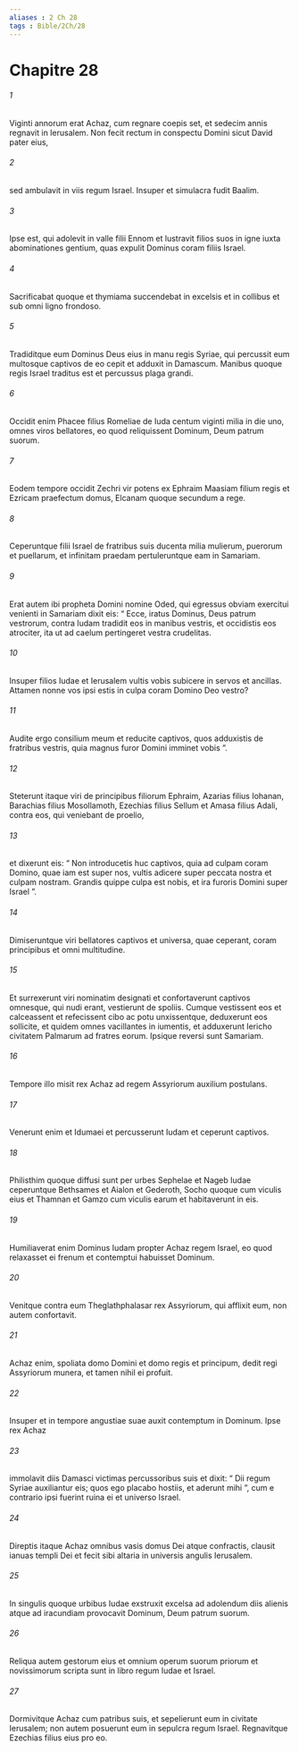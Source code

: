 ```yaml
---
aliases : 2 Ch 28
tags : Bible/2Ch/28
---
```


# Chapitre 28

###### 1
Viginti annorum erat Achaz, cum regnare coepis set, et sedecim annis regnavit in Ierusalem. Non fecit rectum in conspectu Domini sicut David pater eius, 
###### 2
sed ambulavit in viis regum Israel. Insuper et simulacra fudit Baalim. 
###### 3
Ipse est, qui adolevit in valle filii Ennom et lustravit filios suos in igne iuxta abominationes gentium, quas expulit Dominus coram filiis Israel. 
###### 4
Sacrificabat quoque et thymiama succendebat in excelsis et in collibus et sub omni ligno frondoso.
###### 5
Tradiditque eum Dominus Deus eius in manu regis Syriae, qui percussit eum multosque captivos de eo cepit et adduxit in Damascum. Manibus quoque regis Israel traditus est et percussus plaga grandi. 
###### 6
Occidit enim Phacee filius Romeliae de Iuda centum viginti milia in die uno, omnes viros bellatores, eo quod reliquissent Dominum, Deum patrum suorum. 
###### 7
Eodem tempore occidit Zechri vir potens ex Ephraim Maasiam filium regis et Ezricam praefectum domus, Elcanam quoque secundum a rege. 
###### 8
Ceperuntque filii Israel de fratribus suis ducenta milia mulierum, puerorum et puellarum, et infinitam praedam pertuleruntque eam in Samariam.
###### 9
Erat autem ibi propheta Domini nomine Oded, qui egressus obviam exercitui venienti in Samariam dixit eis: “ Ecce, iratus Dominus, Deus patrum vestrorum, contra Iudam tradidit eos in manibus vestris, et occidistis eos atrociter, ita ut ad caelum pertingeret vestra crudelitas. 
###### 10
Insuper filios Iudae et Ierusalem vultis vobis subicere in servos et ancillas. Attamen nonne vos ipsi estis in culpa coram Domino Deo vestro? 
###### 11
Audite ergo consilium meum et reducite captivos, quos adduxistis de fratribus vestris, quia magnus furor Domini imminet vobis ”. 
###### 12
Steterunt itaque viri de principibus filiorum Ephraim, Azarias filius Iohanan, Barachias filius Mosollamoth, Ezechias filius Sellum et Amasa filius Adali, contra eos, qui veniebant de proelio, 
###### 13
et dixerunt eis: “ Non introducetis huc captivos, quia ad culpam coram Domino, quae iam est super nos, vultis adicere super peccata nostra et culpam nostram. Grandis quippe culpa est nobis, et ira furoris Domini super Israel ”.
###### 14
Dimiseruntque viri bellatores captivos et universa, quae ceperant, coram principibus et omni multitudine. 
###### 15
Et surrexerunt viri nominatim designati et confortaverunt captivos omnesque, qui nudi erant, vestierunt de spoliis. Cumque vestissent eos et calceassent et refecissent cibo ac potu unxissentque, deduxerunt eos sollicite, et quidem omnes vacillantes in iumentis, et adduxerunt Iericho civitatem Palmarum ad fratres eorum. Ipsique reversi sunt Samariam.
###### 16
Tempore illo misit rex Achaz ad regem Assyriorum auxilium postulans.
###### 17
Venerunt enim et Idumaei et percusserunt Iudam et ceperunt captivos. 
###### 18
Philisthim quoque diffusi sunt per urbes Sephelae et Nageb Iudae ceperuntque Bethsames et Aialon et Gederoth, Socho quoque cum viculis eius et Thamnan et Gamzo cum viculis earum et habitaverunt in eis. 
###### 19
Humiliaverat enim Dominus Iudam propter Achaz regem Israel, eo quod relaxasset ei frenum et contemptui habuisset Dominum. 
###### 20
Venitque contra eum Theglathphalasar rex Assyriorum, qui afflixit eum, non autem confortavit. 
###### 21
Achaz enim, spoliata domo Domini et domo regis et principum, dedit regi Assyriorum munera, et tamen nihil ei profuit.
###### 22
Insuper et in tempore angustiae suae auxit contemptum in Dominum. Ipse rex Achaz 
###### 23
immolavit diis Damasci victimas percussoribus suis et dixit: “ Dii regum Syriae auxiliantur eis; quos ego placabo hostiis, et aderunt mihi ”, cum e contrario ipsi fuerint ruina ei et universo Israel. 
###### 24
Direptis itaque Achaz omnibus vasis domus Dei atque confractis, clausit ianuas templi Dei et fecit sibi altaria in universis angulis Ierusalem. 
###### 25
In singulis quoque urbibus Iudae exstruxit excelsa ad adolendum diis alienis atque ad iracundiam provocavit Dominum, Deum patrum suorum.
###### 26
Reliqua autem gestorum eius et omnium operum suorum priorum et novissimorum scripta sunt in libro regum Iudae et Israel. 
###### 27
Dormivitque Achaz cum patribus suis, et sepelierunt eum in civitate Ierusalem; non autem posuerunt eum in sepulcra regum Israel. Regnavitque Ezechias filius eius pro eo.
